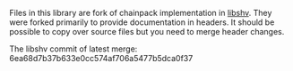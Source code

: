Files in this library are fork of chainpack implementation in
[libshv](https://github.com/silicon-heaven/libshv/tree/master/libshvchainpack/c).
They were forked primarily to provide documentation in headers. It should be
possible to copy over source files but you need to merge header changes.

The libshv commit of latest merge: 6ea68d7b37b633e0cc574af706a5477b5dca0f37
